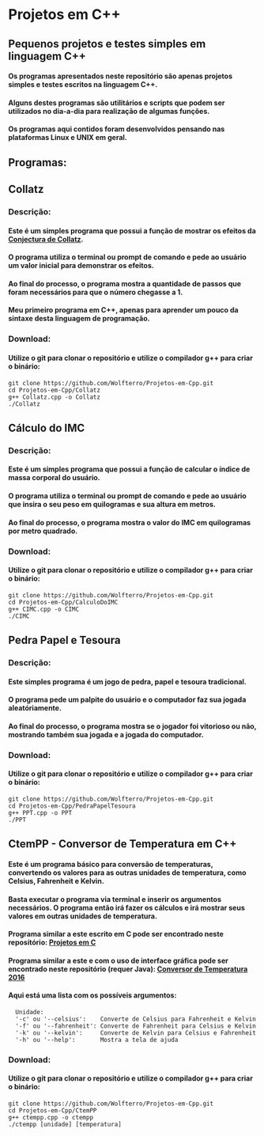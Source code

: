 # Projetos em C++
## Pequenos projetos e testes simples em linguagem C++

#### Os programas apresentados neste repositório são apenas projetos simples e testes escritos na linguagem C++.
#### Alguns destes programas são utilitários e scripts que podem ser utilizados no dia-a-dia para realização de algumas funções.
#### Os programas aqui contidos foram desenvolvidos pensando nas plataformas Linux e UNIX em geral.

## Programas:

## Collatz

### Descrição:

#### Este é um simples programa que possui a função de mostrar os efeitos da [Conjectura de Collatz](https://pt.wikipedia.org/wiki/Conjectura_de_Collatz).
#### O programa utiliza o terminal ou prompt de comando e pede ao usuário um valor inicial para demonstrar os efeitos.
#### Ao final do processo, o programa mostra a quantidade de passos que foram necessários para que o número chegasse a 1.
#### Meu primeiro programa em C++, apenas para aprender um pouco da sintaxe desta linguagem de programação.

### Download:

#### Utilize o git para clonar o repositório e utilize o compilador g++ para criar o binário:

    git clone https://github.com/Wolfterro/Projetos-em-Cpp.git
    cd Projetos-em-Cpp/Collatz
    g++ Collatz.cpp -o Collatz
    ./Collatz

## Cálculo do IMC

### Descrição:

#### Este é um simples programa que possui a função de calcular o índice de massa corporal do usuário.
#### O programa utiliza o terminal ou prompt de comando e pede ao usuário que insira o seu peso em quilogramas e sua altura em metros.
#### Ao final do processo, o programa mostra o valor do IMC em quilogramas por metro quadrado.

### Download:

#### Utilize o git para clonar o repositório e utilize o compilador g++ para criar o binário:

    git clone https://github.com/Wolfterro/Projetos-em-Cpp.git
    cd Projetos-em-Cpp/CalculoDoIMC
    g++ CIMC.cpp -o CIMC
    ./CIMC

## Pedra Papel e Tesoura

### Descrição:

#### Este simples programa é um jogo de pedra, papel e tesoura tradicional.
#### O programa pede um palpite do usuário e o computador faz sua jogada aleatóriamente.
#### Ao final do processo, o programa mostra se o jogador foi vitorioso ou não, mostrando também sua jogada e a jogada do computador.

### Download:

#### Utilize o git para clonar o repositório e utilize o compilador g++ para criar o binário:

    git clone https://github.com/Wolfterro/Projetos-em-Cpp.git
    cd Projetos-em-Cpp/PedraPapelTesoura
    g++ PPT.cpp -o PPT
    ./PPT

## CtemPP - Conversor de Temperatura em C++

#### Este é um programa básico para conversão de temperaturas, convertendo os valores para as outras unidades de temperatura, como Celsius, Fahrenheit e Kelvin.

#### Basta executar o programa via terminal e inserir os argumentos necessários. O programa então irá fazer os cálculos e irá mostrar seus valores em outras unidades de temperatura.

#### Programa similar a este escrito em C pode ser encontrado neste repositório: [Projetos em C](https://github.com/Wolfterro/Projetos-em-C)

#### Programa similar a este e com o uso de interface gráfica pode ser encontrado neste repositório (requer Java):  [Conversor de Temperatura 2016](https://github.com/Wolfterro/Conversor-de-Temperatura-2016)

#### Aqui está uma lista com os possíveis argumentos:
      
      Unidade:
      '-c' ou '--celsius':    Converte de Celsius para Fahrenheit e Kelvin
      '-f' ou '--fahrenheit': Converte de Fahrenheit para Celsius e Kelvin
      '-k' ou '--kelvin':     Converte de Kelvin para Celsius e Fahrenheit
      '-h' ou '--help':       Mostra a tela de ajuda

### Download:

#### Utilize o git para clonar o repositório e utilize o compilador g++ para criar o binário:

    git clone https://github.com/Wolfterro/Projetos-em-Cpp.git
    cd Projetos-em-Cpp/CtemPP
    g++ ctempp.cpp -o ctempp
    ./ctempp [unidade] [temperatura]
